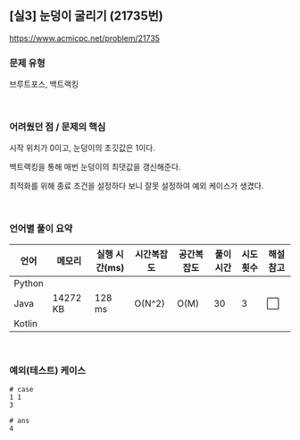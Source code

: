 ## [실3] 눈덩이 굴리기 (21735번)

https://www.acmicpc.net/problem/21735

### 문제 유형

브루트포스, 백트랙킹

<br>

### 어려웠던 점 / 문제의 핵심

시작 위치가 0이고, 눈덩이의 초깃값은 1이다.

백트랙킹을 통해 매번 눈덩이의 최댓값을 갱신해준다.

최적화를 위해 종료 조건을 설정하다 보니 잘못 설정하여 예외 케이스가 생겼다.

<br>

### 언어별 풀이 요약

| 언어   | 메모리   | 실행 시간(ms) | 시간복잡도 | 공간복잡도 | 풀이 시간 | 시도 횟수 | 해설 참고            |
| ------ | -------- | ------------- | ---------- | ---------- | --------- | --------- | -------------------- |
| Python |          |               |            |            |           |           |                      |
| Java   | 14272 KB | 128 ms        | O(N^2)     | O(M)       | 30        | 3         | :white_large_square: |
| Kotlin |          |               |            |            |           |           |                      |

<br>

### 예외(테스트) 케이스

```
# case
1 1
3

# ans
4
```



